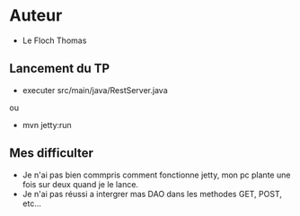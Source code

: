 # Auteur

- Le Floch Thomas

## Lancement du TP

- executer src/main/java/RestServer.java

ou

- mvn jetty:run

## Mes difficulter

- Je n'ai pas bien commpris comment fonctionne jetty, mon pc plante une fois sur deux quand je le lance.
- Je n'ai pas réussi a intergrer mas DAO dans les methodes GET, POST, etc...